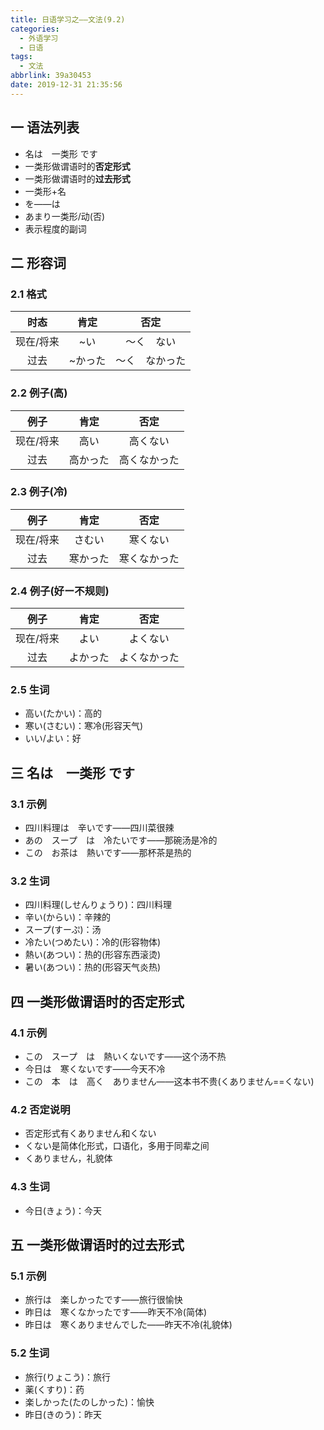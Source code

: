 ```yaml
---
title: 日语学习之——文法(9.2)
categories:
  - 外语学习
  - 日语
tags:
  - 文法
abbrlink: 39a30453
date: 2019-12-31 21:35:56
---
```

## 一 语法列表

* 名は　一类形 です
* 一类形做谓语时的**否定形式**
* 一类形做谓语时的**过去形式**
* 一类形+名
* を——は
* あまり一类形/动(否)
* 表示程度的副词

<!--more-->

## 二 形容词
### 2.1 格式

|   时态    |  肯定   |      否定      |
| :-------: | :-----: | :------------: |
| 现在/将来 |   ~い   |   ～く　ない   |
|   过去    | ~かった | ～く　なかった |

### 2.2 例子(高)

|   例子    |   肯定   |     否定     |
| :-------: | :------: | :----------: |
| 现在/将来 |   高い   |   高くない   |
|   过去    | 高かった | 高くなかった |

### 2.3 例子(冷)

|   例子    |   肯定   |     否定     |
| :-------: | :------: | :----------: |
| 现在/将来 |  さむい  |   寒くない   |
|   过去    | 寒かった | 寒くなかった |

### 2.4 例子(好ー不规则)

|   例子    |   肯定   |     否定     |
| :-------: | :------: | :----------: |
| 现在/将来 |   よい   |   よくない   |
|   过去    | よかった | よくなかった |

### 2.5 生词

* 高い(たかい)：高的
* 寒い(さむい)：寒冷(形容天气)
* いい/よい：好
## 三 名は　一类形 です

### 3.1 示例

* 四川料理は　辛いです——四川菜很辣
* あの　スープ　は　冷たいです——那碗汤是冷的
* この　お茶は　熱いです——那杯茶是热的

### 3.2 生词

* 四川料理(しせんりょうり)：四川料理
* 辛い(からい)：辛辣的
* スープ(すーぷ)：汤
* 冷たい(つめたい)：冷的(形容物体)
* 熱い(あつい)：热的(形容东西滚烫)
* 暑い(あつい)：热的(形容天气炎热)

## 四 一类形做谓语时的否定形式

### 4.1 示例

* この　スープ　は　熱いくないです——这个汤不热
* 今日は　寒くないです——今天不冷
* この　本　は　高く　ありません——这本书不贵(くありません==くない)

### 4.2 否定说明

* 否定形式有くありません和くない
* くない是简体化形式，口语化，多用于同辈之间
* くありません，礼貌体

### 4.3 生词

* 今日(きょう)：今天

## 五 一类形做谓语时的过去形式

### 5.1 示例

* 旅行は　楽しかったです——旅行很愉快
* 昨日は　寒くなかったです——昨天不冷(简体)
* 昨日は　寒くありませんでした——昨天不冷(礼貌体)

### 5.2 生词

* 旅行(りょこう)：旅行
* 薬(くすり)：药
* 楽しかった(たのしかった)：愉快
* 昨日(きのう)：昨天